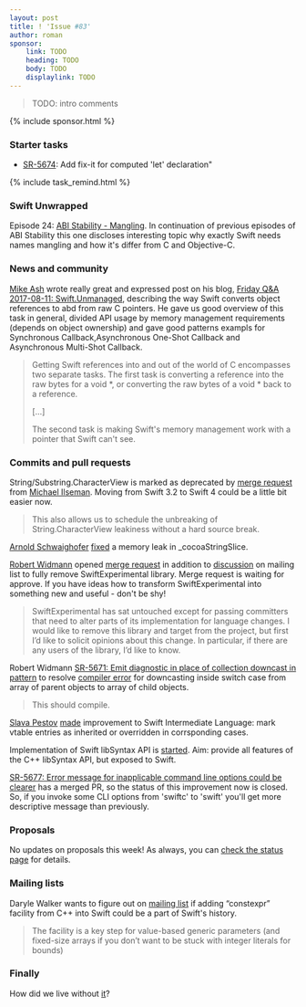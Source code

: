 ```yaml
---
layout: post
title: ! 'Issue #83'
author: roman
sponsor:
    link: TODO
    heading: TODO
    body: TODO
    displaylink: TODO
---
```


> TODO: intro comments

<!--excerpt-->

{% include sponsor.html %}

### Starter tasks

- [SR-5674](https://bugs.swift.org/browse/SR-5674): Add fix-it for computed 'let' declaration"

{% include task_remind.html %}

### Swift Unwrapped

Episode 24: [ABI Stability - Mangling](https://spec.fm/podcasts/swift-unwrapped/81026). In continuation of previous episodes of ABI Stability this one discloses interesting topic why exactly Swift needs names mangling and how it's differ from C and Objective-C.

### News and community

[Mike Ash](https://www.mikeash.com) wrote really great and expressed post on his blog, [Friday Q&A 2017-08-11: Swift.Unmanaged](https://www.mikeash.com/pyblog/friday-qa-2017-08-11-swiftunmanaged.html), describing the way Swift converts object references to abd from raw C pointers. He gave us good overview of this task in general, divided API usage by memory management requirements (depends on object ownership) and gave good patterns exampls for Synchronous Callback,Asynchronous One-Shot Callback and Asynchronous Multi-Shot Callback.

> Getting Swift references into and out of the world of C encompasses two separate tasks. The first task is converting a reference into the raw bytes for a void *, or converting the raw bytes of a void * back to a reference.
>
> [...]
>
> The second task is making Swift's memory management work with a pointer that Swift can't see. 

### Commits and pull requests

String/Substring.CharacterView is marked as deprecated by [merge request](https://github.com/apple/swift/pull/11425) from [Michael Ilseman](https://github.com/milseman). Moving from Swift 3.2 to Swift 4 could be a little bit easier now. 
> This also allows us to schedule the unbreaking of String.CharacterView leakiness without a hard source break.

[Arnold Schwaighofer](https://github.com/aschwaighofer) [fixed](https://github.com/apple/swift/pull/11437) a memory leak in _cocoaStringSlice. 

[Robert Widmann](https://github.com/CodaFi) opened [merge request](https://github.com/apple/swift/pull/11087) in addition to [discussion](https://lists.swift.org/pipermail/swift-dev/Week-of-Mon-20170717/004953.html) on mailing list to fully remove SwiftExperimental library. Merge request is waiting for approve. If you have ideas how to transform SwiftExperimental into something new and useful - don't be shy! 

> SwiftExperimental has sat untouched except for passing committers that need to alter parts of its implementation for language changes. I would like to remove this library and target from the project, but first I’d like to solicit opinions about this change.  In particular, if there are any users of the library, I’d like to know.

Robert Widmann [SR-5671: Emit diagnostic in place of collection downcast in pattern](https://github.com/apple/swift/pull/11441) to resolve [compiler error](https://bugs.swift.org/browse/SR-5671) for downcasting inside switch case from array of parent objects to array of child objects.

> This should compile.

[Slava Pestov](https://github.com/slavapestov) [made](https://github.com/apple/swift/pull/11462) improvement to Swift Intermediate Language: mark vtable entries as inherited or overridden in corrsponding cases. 

Implementation of Swift libSyntax API is [started](https://github.com/apple/swift/pull/11320). Aim: provide all features of the C++ libSyntax API, but exposed to Swift.

[SR-5677: Error message for inapplicable command line options could be clearer](https://bugs.swift.org/browse/SR-5677) has a merged PR, so the status of this improvement now is closed. So, if you invoke some CLI options from 'swiftc' to 'swift' you'll get more descriptive message than previously. 

### Proposals

No updates on proposals this week! As always, you can [check the status page](https://apple.github.io/swift-evolution/) for details.

### Mailing lists

Daryle Walker wants to figure out on [mailing list](https://lists.swift.org/pipermail/swift-evolution/Week-of-Mon-20170724/038297.html) if adding “constexpr” facility from C++ into Swift could be a part of Swift's history.

>The facility is a key step for value-based generic parameters (and fixed-size arrays if you don’t want to be stuck with integer literals for bounds)

### Finally

How did we live without [it](https://twitter.com/clattner_llvm/status/897150073296928768)?
